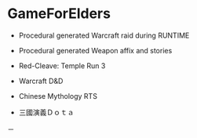 # GameForElders

- Procedural generated Warcraft raid during RUNTIME

- Procedural generated Weapon affix and stories

- Red-Cleave: Temple Run 3  

- Warcraft D&D

- Chinese Mythology RTS

- 三國演義Ｄｏｔａ

－
